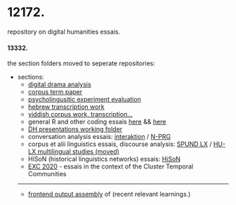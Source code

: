 # 12172.
repository on digital humanities essais.
#### 13332.
the section folders moved to seperate repositories:

- sections:
  - [digital drama analysis](https://github.com/esteeschwarz/DD_ss22)
  - [corpus term paper](https://github.com/esteeschwarz/DYN_ss22)
  - [psycholingusitic experiment evaluation](https://github.com/esteeschwarz/hux2021)
  - [hebrew transcription work](https://github.com/esteeschwarz/R-essais/tree/main/IVRIT)
  - [yiddish corpus work, transcription...](https://github.com/esteeschwarz/ETCRA5_dd23/tree/master/dybbuk)
  - general R and other coding essais [here](https://github.com/esteeschwarz/R-essais) && [here](https://github.com/esteeschwarz/essais/tree/main/docs/STAT_R)
  - [DH presentations working folder](https://github.com/esteeschwarz/DH_essais/tree/main/sections/pr)
  - conversation analysis essais: [interaktion](https://github.com/esteeschwarz/CA_ws2122/tree/main/INT_CA) / [N-PRG](https://github.com/esteeschwarz/CA_ws2122/tree/main/NPRG)
  - corpus et alii linguistics essais, discourse analysis: [SPUND LX](https://github.com/esteeschwarz/SPUND-LX) / [HU-LX multilingual studies (moved)](https://github.com/esteeschwarz/HU-LX)
  - HiSoN (historical linguistics networks) essais: [HiSoN](https://github.com/esteeschwarz/HiSon)   
  - [EXC 2020](https://github.com/esteeschwarz/ETCRA5_dd23) - essais in the context of the Cluster Temporal Communities 
  ----
  - [frontend output assembly](https://userpage.fu-berlin.de/stschwarz/links?title=adaskool&ref=github) of (recent relevant learnings.)

